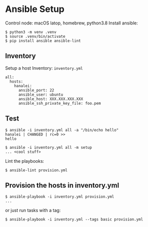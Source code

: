 # Ansible Setup

Control node: macOS latop, homebrew, python3.8
Install ansible:

```
$ python3 -m venv .venv
$ source .venv/bin/activate
$ pip install ansible ansible-lint
```

## Inventory

Setup a host Inventory: `inventory.yml`

```
all:
  hosts:
    hanalei:
      ansible_port: 22
      ansible_user: ubuntu
      ansible_host: XXX.XXX.XXX.XXX
      ansible_ssh_private_key_file: foo.pem
```

## Test

```
$ ansible -i inventory.yml all -a "/bin/echo hello"
hanalei | CHANGED | rc=0 >>
hello

$ ansible -i inventory.yml all -m setup
... <cool stuff>
```

Lint the playbooks:

```
$ ansible-lint provision.yml
```

## Provision the hosts in inventory.yml

```
$ ansible-playbook -i inventory.yml provision.yml
...
```

or just run tasks with a tag:

```
$ ansible-playbook -i inventory.yml --tags basic provision.yml
```
